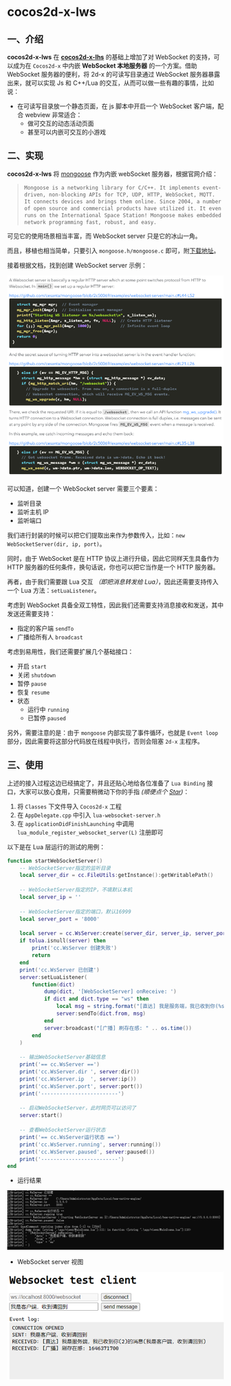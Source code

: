 # cocos2d-x-lws

## 一、介绍

**cocos2d-x-lws** 在 **[cocos2d-x-lhs](https://github.com/DoooReyn/cocos2d-x-lhs)** 的基础上增加了对 WebSocket 的支持，可以成为在 `Cocos2d-x` 中内嵌 **WebSocket 本地服务器** 的一个方案。借助 WebSocket 服务器的便利，将 2d-x 的可读写目录通过 WebSocket 服务器暴露出来，就可以实现 Js 和 C++/Lua 的交互，从而可以做一些有趣的事情，比如说：

-   在可读写目录放一个静态页面，在 js 脚本中开启一个 WebSocket 客户端，配合 webview 非常适合：
    -   做可交互的动态活动页面
    -   甚至可以内嵌可交互的小游戏

## 二、实现

**cocos2d-x-lws** 将 [mongoose](https://mongoose.ws/) 作为内嵌 webSocket 服务器，根据官网介绍：

>     Mongoose is a networking library for C/C++. It implements event-driven, non-blocking APIs for TCP, UDP, HTTP, WebSocket, MQTT. It connects devices and brings them online. Since 2004, a number of open source and commercial products have utilized it. It even runs on the International Space Station! Mongoose makes embedded network programming fast, robust, and easy.

可见它的使用场景相当丰富，而 WebSocket server 只是它的冰山一角。

而且，移植也相当简单，只要引入 `mongoose.h/mongoose.c` 即可，附[下载地址](https://github.com/cesanta/mongoose/releases)。

接着根据文档，找到创建 WebSocket server 示例：

![用法](./screenshot/usage.png)

可以知道，创建一个 WebSocket server 需要三个要素：

-   监听目录
-   监听主机 IP
-   监听端口

我们进行封装的时候可以把它们提取出来作为参数传入，比如：`new WebSocketServer(dir, ip, port)`。

同时，由于 WebSocket 是在 HTTP 协议上进行升级，因此它同样天生具备作为 HTTP 服务器的任何条件，换句话说，你也可以把它当作是一个 HTTP 服务器。

再者，由于我们需要跟 Lua 交互 _（即把消息转发给 Lua）_，因此还需要支持传入一个 Lua 方法：`setLuaListener`。

考虑到 WebSocket 具备全双工特性，因此我们还需要支持消息接收和发送，其中发送还需要支持：

-   指定的客户端 `sendTo`
-   广播给所有人 `broadcast`

考虑到易用性，我们还需要扩展几个基础接口：

-   开启 `start`
-   关闭 `shutdown`
-   暂停 `pause`
-   恢复 `resume`
-   状态
    -   运行中 `running`
    -   已暂停 `paused`

另外，需要注意的是：由于 `mongoose` 内部实现了事件循环，也就是 `Event loop` 部分，因此需要将这部分代码放在线程中执行，否则会阻塞 `2d-x` 主程序。

## 三、使用

上述的接入过程这边已经搞定了，并且还贴心地给各位准备了 `Lua Binding` 接口，大家可以放心食用，只需要稍微动下你的手指 _(顺便点个 [Star](https://github.com/DoooReyn/cocos2d-x-lws))_：

1. 将 `Classes` 下文件导入 `Cocos2d-x` 工程
2. 在 `AppDelegate.cpp` 中引入 `lua-websocket-server.h`
3. 在 `applicationDidFinishLaunching` 中调用 `lua_module_register_websocket_server(L)` 注册即可

以下是在 Lua 层运行的测试的用例：

```lua
function startWebSocketServer()
    -- WebSocketServer指定的监听目录
    local server_dir = cc.FileUtils:getInstance():getWritablePath()

    -- WebSocketServer指定的IP，不填默认本机
    local server_ip = ''

    -- WebSocketServer指定的端口，默认16999
    local server_port = '8000'

    local server = cc.WsServer:create(server_dir, server_ip, server_port)
    if tolua.isnull(server) then
        print('cc.WsServer 创建失败')
        return
    end
    print('cc.WsServer 已创建')
    server:setLuaListener(
        function(dict)
            dump(dict, '[WebSocketServer] onReceive: ')
            if dict and dict.type == "ws" then
                local msg = string.format("[直达] 我是服务端，我已收到你(%s)的消息(%s)", dict.from, dict.data)
                server:sendTo(dict.from, msg)
            end
            server:broadcast("[广播] 刷存在感: " .. os.time())
        end
    )

    -- 输出WebSocketServer基础信息
    print('== cc.WsServer ==')
    print('cc.WsServer.dir ', server:dir())
    print('cc.WsServer.ip  ', server:ip())
    print('cc.WsServer.port', server:port())
    print('-------------------------')

    -- 启动WebSocketServer，此时网页可以访问了
    server:start()

    -- 查看WebSocketServer运行状态
    print('== cc.WsServer运行状态 ==')
    print('cc.WsServer.running', server:running())
    print('cc.WsServer.paused', server:paused())
    print('-------------------------')
end
```

-   运行结果

![运行测试](./screenshot/console.png)

-   WebSocket server 视图

![WebSocket server 视图](./screenshot/web-page.png)

